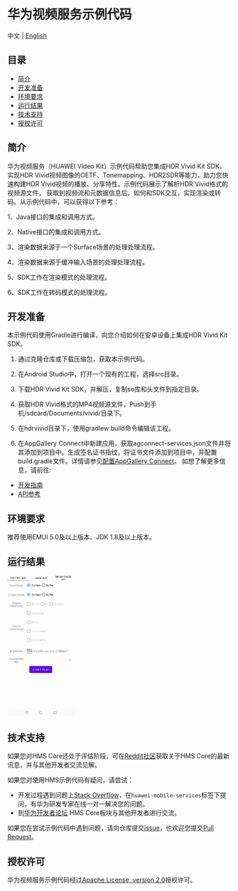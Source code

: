 # 华为视频服务示例代码

中文 | [English](README.md)

## 目录

* [简介](#简介)
* [开发准备](#开发准备)
* [环境要求](#环境要求)
* [运行结果](#运行结果)
* [技术支持](#技术支持)
* [授权许可](#License)

## 简介
华为视频服务（HUAWEI Video Kit）示例代码帮助您集成HDR Vivid Kit SDK，实现HDR Vivid视频图像的OETF、Tonemapping、HDR2SDR等能力，助力您快速构建HDR Vivid视频的播放、分享特性。示例代码展示了解析HDR Vivid格式的视频源文件， 获取到视频流和元数据信息后，如何和SDK交互，实现渲染或转码。从示例代码中，可以获得以下参考：

1、Java接口的集成和调用方式。

2、Native接口的集成和调用方式。

3、渲染数据来源于一个Surface场景的处理处理流程。

4、渲染数据来源于缓冲输入场景的处理处理流程。

5、SDK工作在渲染模式的处理流程。

6、SDK工作在转码模式的处理流程。

## 开发准备
本示例代码使用Gradle进行编译，向您介绍如何在安卓设备上集成HDR Vivid Kit SDK。

1. 通过克隆仓库或下载压缩包，获取本示例代码。

2. 在Android Studio中，打开一个现有的工程，选择src目录。

3. 下载HDR Vivid Kit SDK，并解压，复制so库和头文件到指定目录。

4. 获取HDR Vivid格式的MP4视频源文件，Push到手机/sdcard/Documents/vivid/目录下。

5. 在hdrvivid目录下，使用gradlew build命令编辑该工程。

6. 在AppGallery Connect中新建应用，获取agconnect-services.json文件并将其添加到项目中。生成签名证书指纹，将证书文件添加到项目中，并配置build.gradle文件。详情请参见[配置AppGallery Connect](https://developer.huawei.com/consumer/cn/doc/development/Media-Guides/config-agc-0000001050738427?ha_source=hms1)。
   如想了解更多信息，请前往:

- [开发指南](https://developer.huawei.com/consumer/cn/doc/development/Media-Guides/introduction-0000001050439577?ha_source=hms1)
- [API参考](https://developer.huawei.com/consumer/cn/doc/development/Media-References/video-description-0000001076873506?ha_source=hms1)

## 环境要求
推荐使用EMUI 5.0及以上版本、JDK 1.8及以上版本。

## 运行结果
<img src="hdrvividsdk_result_1.jpg" width = 30% height = 30%>

## 技术支持
如果您对HMS Core还处于评估阶段，可在[Reddit社区](https://www.reddit.com/r/HuaweiDevelopers/)获取关于HMS Core的最新讯息，并与其他开发者交流见解。

如果您对使用HMS示例代码有疑问，请尝试：
- 开发过程遇到问题上[Stack Overflow](https://stackoverflow.com/questions/tagged/huawei-mobile-services?tab=Votes)，在`huawei-mobile-services`标签下提问，有华为研发专家在线一对一解决您的问题。
- 到[华为开发者论坛](https://developer.huawei.com/consumer/cn/forum/blockdisplay?fid=18) HMS Core板块与其他开发者进行交流。

如果您在尝试示例代码中遇到问题，请向仓库提交[issue](https://github.com/HMS-Core/hms-video-demo-android/issues)，也欢迎您提交[Pull Request](https://github.com/HMS-Core/hms-video-demo-android/pulls)。

## 授权许可
华为视频服务示例代码经过[Apache License, version 2.0](http://www.apache.org/licenses/LICENSE-2.0)授权许可。
